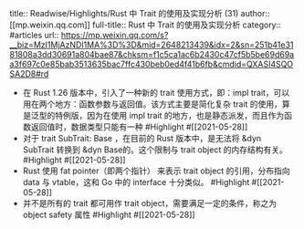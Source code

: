 title:: Readwise/Highlights/Rust 中 Trait 的使用及实现分析 (31)
author:: [[mp.weixin.qq.com]]
full-title:: Rust 中 Trait 的使用及实现分析
category:: #articles
url:: https://mp.weixin.qq.com/s?__biz=MzI1MjAzNDI1MA%3D%3D&mid=2648213439&idx=2&sn=251b41e3181808a3dd30691a804bae87&chksm=f1c5ca1ac6b2430c47cf5b5be69d69aa3f697c0e85bab3513635bac7ffc430beb0ed4f41b6fb&cmdid=QXASI4SQOSA2D8#rd

- 在 Rust 1.26 版本中，引入了一种新的 trait 使用方式，即：impl trait，可以用在两个地方：函数参数与返回值。该方式主要是简化复杂 trait 的使用，算是泛型的特例版，因为在使用 impl trait 的地方，也是静态派发，而且作为函数返回值时，数据类型只能有一种 #Highlight #[[2021-05-28]]
- 对于 trait SubTrait: Base ，在目前的 Rust 版本中，是无法将 &dyn SubTrait 转换到 &dyn Base的。这个限制与 trait object 的内存结构有关。 #Highlight #[[2021-05-28]]
- Rust 使用 fat pointer（即两个指针） 来表示 trait object 的引用，分布指向 data 与 vtable，这和 Go 中的 interface 十分类似。 #Highlight #[[2021-05-28]]
- 并不是所有的 trait 都可用作 trait object，需要满足一定的条件，称之为 object safety 属性 #Highlight #[[2021-05-28]]